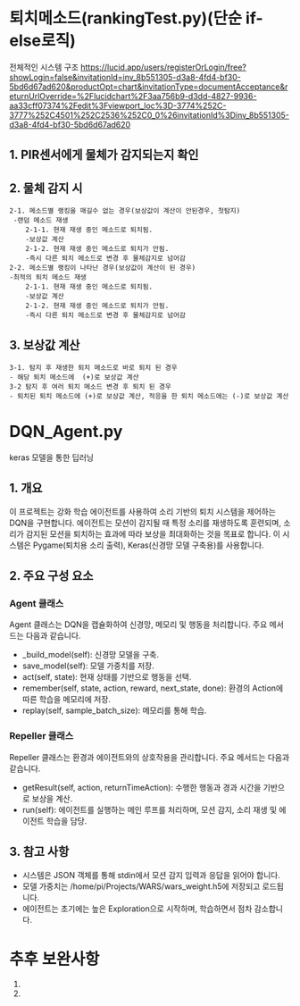# 퇴치메소드(rankingTest.py)(단순 if-else로직)
전체적인 시스템 구조
https://lucid.app/users/registerOrLogin/free?showLogin=false&invitationId=inv_8b551305-d3a8-4fd4-bf30-5bd6d67ad620&productOpt=chart&invitationType=documentAcceptance&returnUrlOverride=%2Flucidchart%2F3aa756b9-d3dd-4827-9936-aa33cff07374%2Fedit%3Fviewport_loc%3D-3774%252C-3777%252C4501%252C2536%252C0_0%26invitationId%3Dinv_8b551305-d3a8-4fd4-bf30-5bd6d67ad620


## 1. PIR센서에게 물체가 감지되는지 확인
## 2. 물체 감지 시 
	2-1. 메소드별 랭킹을 매길수 없는 경우(보상값이 계산이 안된경우, 첫탐지)
	 -랜덤 메소드 재생
		2-1-1. 현재 재생 중인 메소드로 퇴치됨.
		-보상값 계산 
		2-1-2. 현재 재생 중인 메소드로 퇴치가 안됨.
		-즉시 다른 퇴치 메소드로 변경 후 물체감지로 넘어감
	2-2. 메소드별 랭킹이 나타난 경우(보상값이 계산이 된 경우)
	-최적의 퇴치 메소드 재생
		2-1-1. 현재 재생 중인 메소드로 퇴치됨.
		-보상값 계산 
		2-1-2. 현재 재생 중인 메소드로 퇴치가 안됨.
		-즉시 다른 퇴치 메소드로 변경 후 물체감지로 넘어감
## 3. 보상값 계산 
  	3-1. 탐지 후 재생한 퇴치 메소드로 바로 퇴치 된 경우
	- 해당 퇴치 메소드에  (+)로 보상값 계산 
	3-2 탐지 후 여러 퇴치 메소드 변경 후 퇴치 된 경우
	- 퇴치된 퇴치 메소드에 (+)로 보상값 계산, 적응을 한 퇴치 메소드에는 (-)로 보상값 계산

# DQN_Agent.py
keras 모델을 통한 딥러닝
## 1. 개요
이 프로젝트는 강화 학습 에이전트를 사용하여 소리 기반의 퇴치 시스템을 제어하는 DQN을 구현합니다. 에이전트는 모션이 감지될 때 특정 소리를 재생하도록 훈련되며, 소리가 감지된 모션을 퇴치하는 효과에 따라 보상을 최대화하는 것을 목표로 합니다. 이 시스템은 Pygame(퇴치용 소리 출력), Keras(신경망 모델 구축용)를 사용합니다.


## 2. 주요 구성 요소
### Agent 클래스
Agent 클래스는 DQN을 캡슐화하여 신경망, 메모리 및 행동을 처리합니다. 주요 메서드는 다음과 같습니다.

- _build_model(self): 신경망 모델을 구축.
- save_model(self): 모델 가중치를 저장.
- act(self, state): 현재 상태를 기반으로 행동을 선택.
- remember(self, state, action, reward, next_state, done): 환경의 Action에 따른 학습을 메모리에 저장.
- replay(self, sample_batch_size): 메모리를 통해 학습.


### Repeller 클래스
Repeller 클래스는 환경과 에이전트와의 상호작용을 관리합니다. 주요 메서드는 다음과 같습니다.

- getResult(self, action, returnTimeAction): 수행한 행동과 경과 시간을 기반으로 보상을 계산.
- run(self): 에이전트를 실행하는 메인 루프를 처리하며, 모션 감지, 소리 재생 및 에이전트 학습을 담당.


## 3. 참고 사항
- 시스템은 JSON 객체를 통해 stdin에서 모션 감지 입력과 응답을 읽어야 합니다.
- 모델 가중치는 /home/pi/Projects/WARS/wars_weight.h5에 저장되고 로드됩니다.
- 에이전트는 초기에는 높은 Exploration으로 시작하며, 학습하면서 점차 감소합니다.



# 추후 보완사항
1. 
2.
